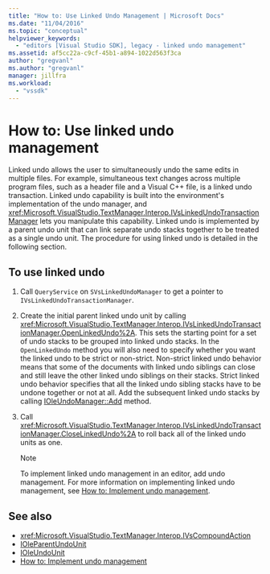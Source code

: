 ```yaml
---
title: "How to: Use Linked Undo Management | Microsoft Docs"
ms.date: "11/04/2016"
ms.topic: "conceptual"
helpviewer_keywords:
  - "editors [Visual Studio SDK], legacy - linked undo management"
ms.assetid: af5cc22a-c9cf-45b1-a894-1022d563f3ca
author: "gregvanl"
ms.author: "gregvanl"
manager: jillfra
ms.workload:
  - "vssdk"
---
```

# How to: Use linked undo management
Linked undo allows the user to simultaneously undo the same edits in multiple files. For example, simultaneous text changes across multiple program files, such as a header file and a Visual C++ file, is a linked undo transaction. Linked undo capability is built into the environment's implementation of the undo manager, and <xref:Microsoft.VisualStudio.TextManager.Interop.IVsLinkedUndoTransactionManager> lets you manipulate this capability. Linked undo is implemented by a parent undo unit that can link separate undo stacks together to be treated as a single undo unit. The procedure for using linked undo is detailed in the following section.

## To use linked undo

1. Call `QueryService` on `SVsLinkedUndoManager` to get a pointer to `IVsLinkedUndoTransactionManager`.

2. Create the initial parent linked undo unit by calling <xref:Microsoft.VisualStudio.TextManager.Interop.IVsLinkedUndoTransactionManager.OpenLinkedUndo%2A>. This sets the starting point for a set of undo stacks to be grouped into linked undo stacks. In the `OpenLinkedUndo` method you will also need to specify whether you want the linked undo to be strict or non-strict. Non-strict linked undo behavior means that some of the documents with linked undo siblings can close and still leave the other linked undo siblings on their stacks. Strict linked undo behavior specifies that all the linked undo sibling stacks have to be undone together or not at all. Add the subsequent linked undo stacks by calling [IOleUndoManager::Add](/windows/desktop/api/ocidl/nf-ocidl-ioleundomanager-add) method.

3. Call <xref:Microsoft.VisualStudio.TextManager.Interop.IVsLinkedUndoTransactionManager.CloseLinkedUndo%2A> to roll back all of the linked undo units as one.

    > [!NOTE]
    > To implement linked undo management in an editor, add undo management. For more information on implementing linked undo management, see [How to: Implement undo management](../extensibility/how-to-implement-undo-management.md).

## See also
- <xref:Microsoft.VisualStudio.TextManager.Interop.IVsCompoundAction>
- [IOleParentUndoUnit](/windows/desktop/api/ocidl/nn-ocidl-ioleparentundounit)
- [IOleUndoUnit](/windows/desktop/api/ocidl/nn-ocidl-ioleundounit)
- [How to: Implement undo management](../extensibility/how-to-implement-undo-management.md)